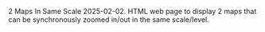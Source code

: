 2 Maps In Same Scale
2025-02-02.
HTML web page to display 2 maps that can be synchronously zoomed in/out in the same scale/level.
